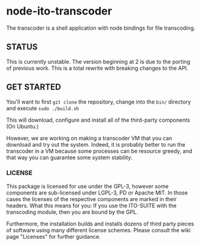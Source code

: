 # node-ito-transcoder
The transcoder is a shell application with node bindings for file transcoding.

## STATUS ##

This is currently unstable. The version beginning at 2 is due to the porting of previous work. This is a total rewrite with breaking changes to the API.

## GET STARTED ##

You'll want to first `git clone` the repository, change into the `bin/` directory and execute `sudo ./build.sh`

This will download, configure and install all of the third-party components (On Ubuntu.) 

However, we are working on making a transcoder VM that you can download and try out the system. Indeed, it is probably better to run the transcoder in a VM because some processes can be resource greedy, and that way you can guarantee some system stability.



### LICENSE ###

This package is licensed for use under the GPL-3, however some components are sub-licensed under LGPL-3, PD or Apache MIT. In those cases the licenses of the respective components are marked in their headers. What this means for you: If you use the ITO-SUITE with the transcoding module, then you are bound by the GPL.

Furthermore, the installation builds and installs dozens of third party pieces of software using many different license schemes. Please consult the wiki page "Licenses" for further guidance.